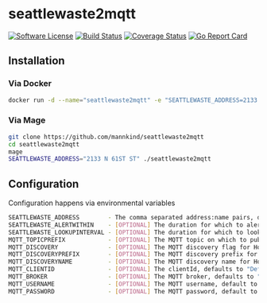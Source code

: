 # seattlewaste2mqtt

[![Software
License](https://img.shields.io/badge/License-MIT-orange.svg?style=flat-square)](https://github.com/mannkind/seattlewaste2mqtt/blob/master/LICENSE.md)
[![Build Status](https://github.com/mannkind/seattlewaste2mqtt/workflows/Main%20Workflow/badge.svg)](https://github.com/mannkind/seattlewaste2mqtt/actions)
[![Coverage Status](https://img.shields.io/codecov/c/github/mannkind/seattlewaste2mqtt/master.svg)](http://codecov.io/github/mannkind/seattlewaste2mqtt?branch=master)
[![Go Report Card](https://goreportcard.com/badge/github.com/mannkind/seattlewaste2mqtt)](https://goreportcard.com/report/github.com/mannkind/seattlewaste2mqtt)

## Installation

### Via Docker

```bash
docker run -d --name="seattlewaste2mqtt" -e "SEATTLEWASTE_ADDRESS=2133 N 61ST ST" -v /etc/localtime:/etc/localtime:ro mannkind/seattlewaste2mqtt
```

### Via Mage

```bash
git clone https://github.com/mannkind/seattlewaste2mqtt
cd seattlewaste2mqtt
mage
SEATTLEWASTE_ADDRESS="2133 N 61ST ST" ./seattlewaste2mqtt
```

## Configuration

Configuration happens via environmental variables

```bash
SEATTLEWASTE_ADDRESS        - The comma separated address:name pairs, defaults to ""
SEATTLEWASTE_ALERTWITHIN    - [OPTIONAL] The duration for which to alert, defaults to "24h"
SEATTLEWASTE_LOOKUPINTERVAL - [OPTIONAL] The duration for which to lookup collections, defaults to "8h"
MQTT_TOPICPREFIX            - [OPTIONAL] The MQTT topic on which to publish the collection lookup results, defaults to "home/seattle_waste"
MQTT_DISCOVERY              - [OPTIONAL] The MQTT discovery flag for Home Assistant, defaults to false
MQTT_DISCOVERYPREFIX        - [OPTIONAL] The MQTT discovery prefix for Home Assistant, defaults to "homeassistant"
MQTT_DISCOVERYNAME          - [OPTIONAL] The MQTT discovery name for Home Assistant, defaults to "seattle_waste"
MQTT_CLIENTID               - [OPTIONAL] The clientId, defaults to "DefaultSeattleWaste2MQTTClientWrapperID"
MQTT_BROKER                 - [OPTIONAL] The MQTT broker, defaults to "tcp://mosquitto.org:1883"
MQTT_USERNAME               - [OPTIONAL] The MQTT username, default to ""
MQTT_PASSWORD               - [OPTIONAL] The MQTT password, default to ""
```
